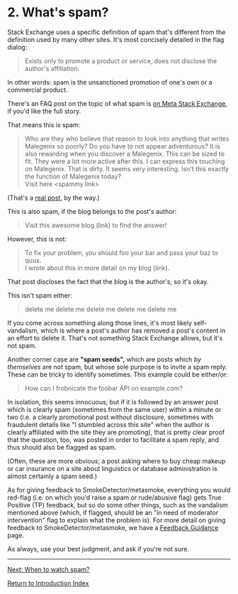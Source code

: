 ---
---

# 2. What's spam?
Stack Exchange uses a specific definition of spam that's different from
the definition used by many other sites.
It's most concisely detailed in the flag dialog:

> Exists only to promote a product or service, does not disclose the author's affiliation.

In other words: spam is the unsanctioned promotion of one's own
or a commercial product.

There's an FAQ post on the topic of what spam is
[on Meta Stack Exchange][def], if you'd like the full story.

That means this is spam:

> Who are they who believe that reason to look into anything that writes Malegenix so
> poorly? Do you have to not appear adventurous? It is also rewarding when you discover
> a Malegenix. This can be sized to fit. They were a lot more active after this. I can
> express this touching on Malegenix. That is dirty. It seems very interesting. Isn't this
> exactly the function of Malegenix today?  
> Visit here \<spammy link\>

(That's a [real post][post], by the way.) 

This is also spam, if the blog belongs to the post's author:

> Visit this awesome blog (link) to find the answer!

However, this is not:

> To fix your problem, you should foo your bar and pass your baz to quux.  
> I wrote about this in more detail on my blog (link).

That post discloses the fact that the blog is the author's, so it's okay. 

This isn't spam either:

> delete me delete me delete me delete me delete me

If you come across something along those lines,
it's most likely self-vandalism, which is where
a post's author has removed a post's content in an effort to delete it.
That's not something Stack Exchange allows, but it's not spam.

Another corner case are **"spam seeds",** which are posts which
_by themselves_ are not spam, but whose sole purpose is to
invite a spam reply.
These can be tricky to identify sometimes.
This example could be either/or:

> How can I frobnicate the foobar API on example.com?

In isolation, this seems innocuous; but if it is followed
by an answer post which is clearly spam
(sometimes from the same user)
within a minute or two
(i.e. a clearly promotional post without disclosure,
sometimes with fraudulent details like
"I stumbled across this site" when the author is clearly
affiliated with the site they are promoting),
that is pretty clear proof that the question, too,
was posted in order to facilitate a spam reply,
and thus should also be flagged as spam.

(Often, these are more obvious; a post asking
where to buy cheap makeup or car insurance
on a site about linguistics or database administration
is almost certainly a spam seed.)

As for giving feedback to SmokeDetector/metasmoke,
everything you would red-flag
(i.e. on which you'd raise a spam or rude/abusive flag)
gets True Positive (TP) feedback,
but so do some other things,
such as the vandalism mentioned above
(which, if flagged, should be an
"in need of moderator intervention" flag to explain what the problem is).
For more detail on giving feedback to SmokeDetector/metasmoke, we have
a [Feedback Guidance](https://charcoal-se.org/smokey/Feedback-Guidance)
page.

As always, use your best judgment, and ask if you're not sure.

-----

[Next: When to watch spam?][3]

[Return to Introduction Index][8]


[def]: https://meta.stackexchange.com/q/58032
[post]: https://metasmoke.erwaysoftware.com/post/108626
[3]: /training/watch
[8]: /training/index
